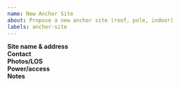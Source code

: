 ```yaml
---
name: New Anchor Site
about: Propose a new anchor site (roof, pole, indoor)
labels: anchor-site
---
```

**Site name & address**  
**Contact**  
**Photos/LOS**  
**Power/access**  
**Notes**
